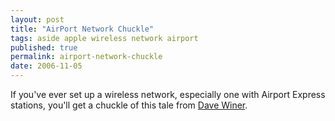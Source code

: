 ```yaml
---
layout: post
title: "AirPort Network Chuckle"
tags: aside apple wireless network airport
published: true
permalink: airport-network-chuckle
date: 2006-11-05
---
```


If you've ever set up a wireless network, especially one with Airport Express stations, you'll get a chuckle of this tale from <a href="http://scripting.wordpress.com/2006/11/04/scripting-news-for-1142006/">Dave Winer</a>.
